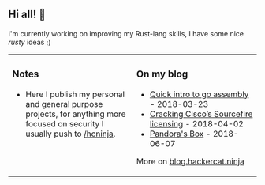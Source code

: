 ## Hi all! 👋

I'm currently working on improving my Rust-lang skills, I have some nice _rusty_ ideas ;)

<table>

<tr><td valign="top" width="50%">

### Notes
<!-- notes starts -->
* Here I publish my personal and general purpose projects, for anything more focused on security I usually push to [/hcninja](https://github.com/hcninja).
<!-- notes ends -->

</td><td valign="top" width="50%">

### On my blog
<!-- blog starts -->
* [Quick intro to go assembly](https://blog.hackercat.ninja/2018/quick_intro_to_go_assembly/) - 2018-03-23
* [Cracking Cisco’s Sourcefire licensing](https://blog.hackercat.ninja/2018/cracking_ciscos_sourcefire_licensing/) - 2018-04-02
* [Pandora's Box](https://blog.hackercat.ninja/2018/pandoras_box/) - 2018-06-07
<!-- blog ends -->
More on [blog.hackercat.ninja](https://blog.hackercat.ninja/)
</table>

<!--
**gonzalezkrause/gonzalezkrause** is a ✨ _special_ ✨ repository because its `README.md` (this file) appears on your GitHub profile.

Here are some ideas to get you started:

- 🔭 I’m currently working on ...
- 🌱 I’m currently learning ...
- 👯 I’m looking to collaborate on ...
- 🤔 I’m looking for help with ...
- 💬 Ask me about ...
- 📫 How to reach me: ...
- 😄 Pronouns: ...
- ⚡ Fun fact: ...
-->
